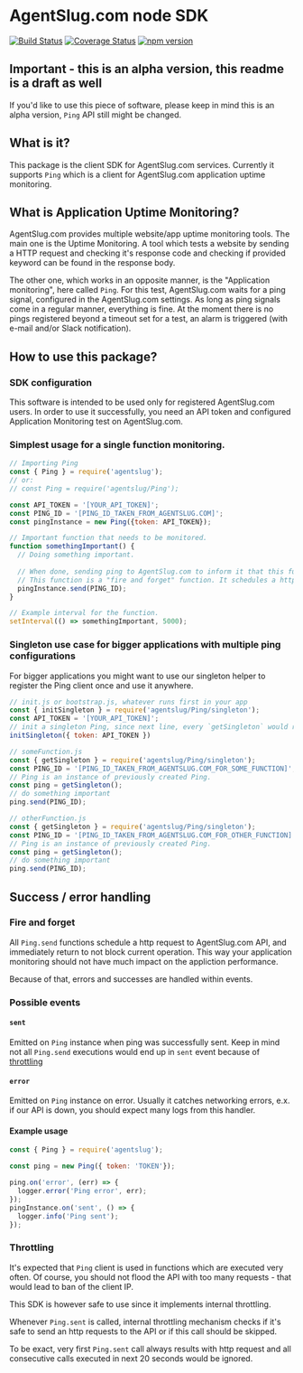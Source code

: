 # AgentSlug.com node SDK
[![Build Status](https://travis-ci.org/eskalacja/agentslug-node.svg?branch=master)](https://travis-ci.org/eskalacja/agentslug-node)
[![Coverage Status](https://coveralls.io/repos/github/eskalacja/agentslug-node/badge.svg?branch=master)](https://coveralls.io/github/eskalacja/agentslug-node?branch=master)
[![npm version](https://badge.fury.io/js/agentslug.svg)](https://badge.fury.io/js/agentslug)
## Important - this is an alpha version, this readme is a draft as well
If you'd like to use this piece of software, please keep in mind this is an alpha version, `Ping` API still might be changed.
## What is it?
This package is the client SDK for AgentSlug.com services. Currently it supports `Ping` which is a client for AgentSlug.com application uptime monitoring.

## What is Application Uptime Monitoring?
AgentSlug.com provides multiple website/app uptime monitoring tools. The main one is the Uptime Monitoring. A tool which tests a website by sending a HTTP request and checking it's response code and checking if provided keyword can be found in the response body.

The other one, which works in an opposite manner, is the "Application monitoring", here called `Ping`. For this test, AgentSlug.com waits for a ping signal, configured in the AgentSlug.com settings. As long as ping signals come in a regular manner, everything is fine. At the moment there is no pings registered beyond a timeout set for a test, an alarm is triggered (with e-mail and/or Slack notification).

## How to use this package?
### SDK configuration
This software is intended to be used only for registered AgentSlug.com users. In order to use it successfully, you need an API token and configured Application Monitoring test on AgentSlug.com.
### Simplest usage for a single function monitoring.
```js
// Importing Ping
const { Ping } = require('agentslug');
// or:
// const Ping = require('agentslug/Ping');

const API_TOKEN = '[YOUR_API_TOKEN]';
const PING_ID = '[PING_ID_TAKEN_FROM_AGENTSLUG.COM]';
const pingInstance = new Ping({token: API_TOKEN});

// Important function that needs to be monitored.
function somethingImportant() {
  // Doing something important.
  
  // When done, sending ping to AgentSlug.com to inform it that this function finished successfully
  // This function is a "fire and forget" function. It schedules a http request to AS API and returns undefined.
  pingInstance.send(PING_ID);
}

// Example interval for the function.
setInterval(() => somethingImportant, 5000);
```
### Singleton use case for bigger applications with multiple ping configurations
For bigger applications you might want to use our singleton helper to register the Ping client once and use it anywhere.
```js
// init.js or bootstrap.js, whatever runs first in your app
const { initSingleton } = require('agentslug/Ping/singleton');
const API_TOKEN = '[YOUR_API_TOKEN]';
// init a singleton Ping, since next line, every `getSingleton` would return same instance of Ping API Client.
initSingleton({ token: API_TOKEN })
```
```js
// someFunction.js
const { getSingleton } = require('agentslug/Ping/singleton');
const PING_ID = '[PING_ID_TAKEN_FROM_AGENTSLUG.COM_FOR_SOME_FUNCTION]';
// Ping is an instance of previously created Ping.
const ping = getSingleton();
// do something important
ping.send(PING_ID);
```
```js
// otherFunction.js
const { getSingleton } = require('agentslug/Ping/singleton');
const PING_ID = '[PING_ID_TAKEN_FROM_AGENTSLUG.COM_FOR_OTHER_FUNCTION]';
// Ping is an instance of previously created Ping.
const ping = getSingleton();
// do something important
ping.send(PING_ID);
```

## Success / error handling
### Fire and forget
All `Ping.send` functions schedule a http request to AgentSlug.com API, and immediately return to not block current operation. This way your application monitoring should not have much impact on the appliction performance.

Because of that, errors and successes are handled within events.

### Possible events
#### `sent`
Emitted on `Ping` instance when ping was successfully sent. Keep in mind not all `Ping.send` executions would end up in `sent` event because of [throttling](#throttling)
#### `error`
Emitted on `Ping` instance on error. Usually it catches networking errors, e.x. if our API is down, you should expect many logs from this handler.

#### Example usage
```js
const { Ping } = require('agentslug');

const ping = new Ping({ token: 'TOKEN'});

ping.on('error', (err) => {
  logger.error('Ping error', err);
});
pingInstance.on('sent', () => {
  logger.info('Ping sent');
});
```
### Throttling
It's expected that `Ping` client is used in functions which are executed very often. Of course, you should not flood the API with too many requests - that would lead to ban of the client IP.

This SDK is however safe to use since it implements internal throttling.

Whenever `Ping.sent` is called, internal throttling mechanism checks if it's safe to send an http requests to the API or if this call should be skipped.

To be exact, very first `Ping.sent` call always results with http request and all consecutive calls executed in next 20 seconds would be ignored.
